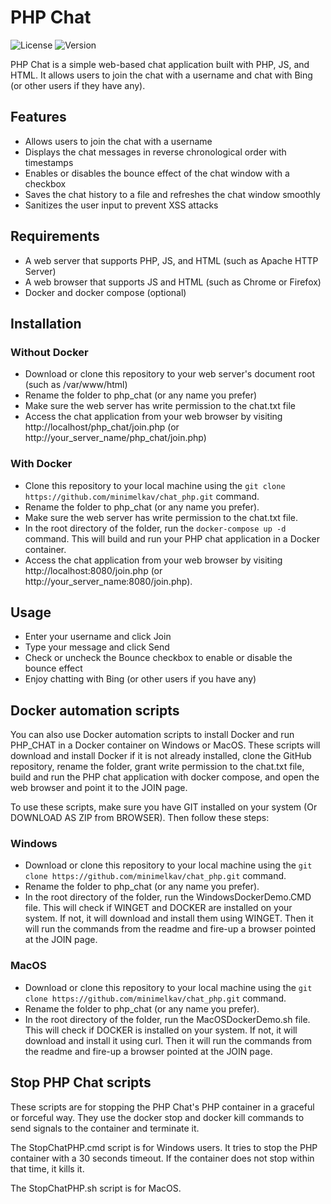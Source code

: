 # PHP Chat

![License](https://img.shields.io/github/license/minimelkav/chat_php)
![Version](https://img.shields.io/github/v/release/minimelkav/chat_php)


PHP Chat is a simple web-based chat application built with PHP, JS, and HTML. It allows users to join the chat with a username and chat with Bing (or other users if they have any).

## Features

- Allows users to join the chat with a username
- Displays the chat messages in reverse chronological order with timestamps
- Enables or disables the bounce effect of the chat window with a checkbox
- Saves the chat history to a file and refreshes the chat window smoothly
- Sanitizes the user input to prevent XSS attacks

## Requirements

- A web server that supports PHP, JS, and HTML (such as Apache HTTP Server)
- A web browser that supports JS and HTML (such as Chrome or Firefox)
- Docker and docker compose (optional)

## Installation

### Without Docker

- Download or clone this repository to your web server's document root (such as /var/www/html)
- Rename the folder to php_chat (or any name you prefer)
- Make sure the web server has write permission to the chat.txt file
- Access the chat application from your web browser by visiting http://localhost/php_chat/join.php (or http://your_server_name/php_chat/join.php)

### With Docker

- Clone this repository to your local machine using the `git clone https://github.com/minimelkav/chat_php.git` command.
- Rename the folder to php_chat (or any name you prefer).
- Make sure the web server has write permission to the chat.txt file.
- In the root directory of the folder, run the `docker-compose up -d` command. This will build and run your PHP chat application in a Docker container.
- Access the chat application from your web browser by visiting http://localhost:8080/join.php (or http://your_server_name:8080/join.php).

## Usage

- Enter your username and click Join
- Type your message and click Send
- Check or uncheck the Bounce checkbox to enable or disable the bounce effect
- Enjoy chatting with Bing (or other users if you have any)

## Docker automation scripts

You can also use Docker automation scripts to install Docker and run PHP_CHAT in a Docker container on Windows or MacOS. These scripts will download and install Docker if it is not already installed, clone the GitHub repository, rename the folder, grant write permission to the chat.txt file, build and run the PHP chat application with docker compose, and open the web browser and point it to the JOIN page.

To use these scripts, make sure you have GIT installed on your system (Or DOWNLOAD AS ZIP from BROWSER). Then follow these steps:

### Windows

- Download or clone this repository to your local machine using the `git clone https://github.com/minimelkav/chat_php.git` command.
- Rename the folder to php_chat (or any name you prefer).
- In the root directory of the folder, run the WindowsDockerDemo.CMD file. This will check if WINGET and DOCKER are installed on your system. If not, it will download and install them using WINGET. Then it will run the commands from the readme and fire-up a browser pointed at the JOIN page.

### MacOS

- Download or clone this repository to your local machine using the `git clone https://github.com/minimelkav/chat_php.git` command.
- Rename the folder to php_chat (or any name you prefer).
- In the root directory of the folder, run the MacOSDockerDemo.sh file. This will check if DOCKER is installed on your system. If not, it will download and install it using curl. Then it will run the commands from the readme and fire-up a browser pointed at the JOIN page.

## Stop PHP Chat scripts

These scripts are for stopping the PHP Chat's PHP container in a graceful or forceful way. They use the docker stop and docker kill commands to send signals to the container and terminate it.

The StopChatPHP.cmd script is for Windows users. It tries to stop the PHP container with a 30 seconds timeout. If the container does not stop within that time, it kills it.

The StopChatPHP.sh script is for MacOS.
